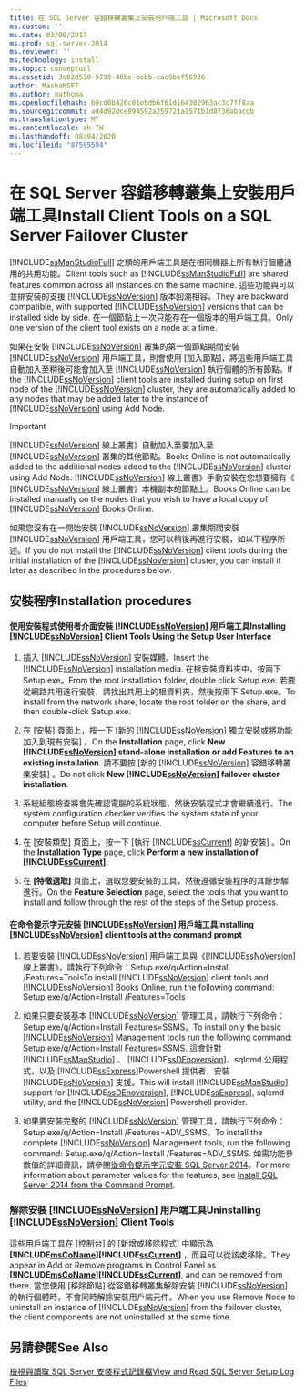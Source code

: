 ```yaml
---
title: 在 SQL Server 容錯移轉叢集上安裝用戶端工具 | Microsoft Docs
ms.custom: ''
ms.date: 03/09/2017
ms.prod: sql-server-2014
ms.reviewer: ''
ms.technology: install
ms.topic: conceptual
ms.assetid: 3c82d510-9798-46be-bebb-cac9bef56936
author: MashaMSFT
ms.author: mathoma
ms.openlocfilehash: b9cd0b426c01ebdb6f61d164302963ac3c7ff8aa
ms.sourcegitcommit: ad4d92dce894592a259721a1571b1d8736abacdb
ms.translationtype: MT
ms.contentlocale: zh-TW
ms.lasthandoff: 08/04/2020
ms.locfileid: "87595594"
---
```

# <a name="install-client-tools-on-a-sql-server-failover-cluster"></a><span data-ttu-id="c359c-102">在 SQL Server 容錯移轉叢集上安裝用戶端工具</span><span class="sxs-lookup"><span data-stu-id="c359c-102">Install Client Tools on a SQL Server Failover Cluster</span></span>
  <span data-ttu-id="c359c-103">[!INCLUDE[ssManStudioFull](../../../includes/ssmanstudiofull-md.md)] 之類的用戶端工具是在相同機器上所有執行個體通用的共用功能。</span><span class="sxs-lookup"><span data-stu-id="c359c-103">Client tools such as [!INCLUDE[ssManStudioFull](../../../includes/ssmanstudiofull-md.md)] are shared features common across all instances on the same machine.</span></span> <span data-ttu-id="c359c-104">這些功能與可以並排安裝的支援 [!INCLUDE[ssNoVersion](../../../includes/ssnoversion-md.md)] 版本回溯相容。</span><span class="sxs-lookup"><span data-stu-id="c359c-104">They are backward compatible, with supported [!INCLUDE[ssNoVersion](../../../includes/ssnoversion-md.md)] versions that can be installed side by side.</span></span> <span data-ttu-id="c359c-105">在一個節點上一次只能存在一個版本的用戶端工具。</span><span class="sxs-lookup"><span data-stu-id="c359c-105">Only one version of the client tool exists on a node at a time.</span></span>  
  
 <span data-ttu-id="c359c-106">如果在安裝 [!INCLUDE[ssNoVersion](../../../includes/ssnoversion-md.md)] 叢集的第一個節點期間安裝 [!INCLUDE[ssNoVersion](../../../includes/ssnoversion-md.md)] 用戶端工具，則會使用 [加入節點]，將這些用戶端工具自動加入至稍後可能會加入至 [!INCLUDE[ssNoVersion](../../../includes/ssnoversion-md.md)] 執行個體的所有節點。</span><span class="sxs-lookup"><span data-stu-id="c359c-106">If the [!INCLUDE[ssNoVersion](../../../includes/ssnoversion-md.md)] client tools are installed during setup on first node of the [!INCLUDE[ssNoVersion](../../../includes/ssnoversion-md.md)] cluster, they are automatically added to any nodes that may be added later to the instance of [!INCLUDE[ssNoVersion](../../../includes/ssnoversion-md.md)] using Add Node.</span></span>  
  
> [!IMPORTANT]  
>  [!INCLUDE[ssNoVersion](../../../includes/ssnoversion-md.md)] <span data-ttu-id="c359c-107">線上叢書》自動加入至要加入至 [!INCLUDE[ssNoVersion](../../../includes/ssnoversion-md.md)] 叢集的其他節點。</span><span class="sxs-lookup"><span data-stu-id="c359c-107">Books Online is not automatically added to the additional nodes added to the [!INCLUDE[ssNoVersion](../../../includes/ssnoversion-md.md)] cluster using Add Node.</span></span> [!INCLUDE[ssNoVersion](../../../includes/ssnoversion-md.md)] <span data-ttu-id="c359c-108">線上叢書》手動安裝在您想要擁有《 [!INCLUDE[ssNoVersion](../../../includes/ssnoversion-md.md)] 線上叢書》本機副本的節點上。</span><span class="sxs-lookup"><span data-stu-id="c359c-108">Books Online can be installed manually on the nodes that you wish to have a local copy of [!INCLUDE[ssNoVersion](../../../includes/ssnoversion-md.md)] Books Online.</span></span>  
  
 <span data-ttu-id="c359c-109">如果您沒有在一開始安裝 [!INCLUDE[ssNoVersion](../../../includes/ssnoversion-md.md)] 叢集期間安裝 [!INCLUDE[ssNoVersion](../../../includes/ssnoversion-md.md)] 用戶端工具，您可以稍後再進行安裝，如以下程序所述。</span><span class="sxs-lookup"><span data-stu-id="c359c-109">If you do not install the [!INCLUDE[ssNoVersion](../../../includes/ssnoversion-md.md)] client tools during the initial installation of the [!INCLUDE[ssNoVersion](../../../includes/ssnoversion-md.md)] cluster, you can install it later as described in the procedures below.</span></span>  
  
## <a name="installation-procedures"></a><span data-ttu-id="c359c-110">安裝程序</span><span class="sxs-lookup"><span data-stu-id="c359c-110">Installation procedures</span></span>  
  
#### <a name="installing-ssnoversion-client-tools-using-the-setup-user-interface"></a><span data-ttu-id="c359c-111">使用安裝程式使用者介面安裝 [!INCLUDE[ssNoVersion](../../../includes/ssnoversion-md.md)] 用戶端工具</span><span class="sxs-lookup"><span data-stu-id="c359c-111">Installing [!INCLUDE[ssNoVersion](../../../includes/ssnoversion-md.md)] Client Tools Using the Setup User Interface</span></span>  
  
1.  <span data-ttu-id="c359c-112">插入 [!INCLUDE[ssNoVersion](../../../includes/ssnoversion-md.md)] 安裝媒體。</span><span class="sxs-lookup"><span data-stu-id="c359c-112">Insert the [!INCLUDE[ssNoVersion](../../../includes/ssnoversion-md.md)] installation media.</span></span> <span data-ttu-id="c359c-113">在根安裝資料夾中，按兩下 Setup.exe。</span><span class="sxs-lookup"><span data-stu-id="c359c-113">From the root installation folder, double click Setup.exe.</span></span> <span data-ttu-id="c359c-114">若要從網路共用進行安裝，請找出共用上的根資料夾，然後按兩下 Setup.exe。</span><span class="sxs-lookup"><span data-stu-id="c359c-114">To install from the network share, locate the root folder on the share, and then double-click Setup.exe.</span></span>  
  
2.  <span data-ttu-id="c359c-115">在 [安裝]  頁面上，按一下 [新的 [!INCLUDE[ssNoVersion](../../../includes/ssnoversion-md.md)] 獨立安裝或將功能加入到現有安裝]  。</span><span class="sxs-lookup"><span data-stu-id="c359c-115">On the **Installation** page, click **New [!INCLUDE[ssNoVersion](../../../includes/ssnoversion-md.md)] stand-alone installation or add Features to an existing installation**.</span></span> <span data-ttu-id="c359c-116">請不要按 [新的 [!INCLUDE[ssNoVersion](../../../includes/ssnoversion-md.md)] 容錯移轉叢集安裝]  。</span><span class="sxs-lookup"><span data-stu-id="c359c-116">Do not click **New [!INCLUDE[ssNoVersion](../../../includes/ssnoversion-md.md)] failover cluster installation**.</span></span>  
  
3.  <span data-ttu-id="c359c-117">系統組態檢查將會先確認電腦的系統狀態，然後安裝程式才會繼續進行。</span><span class="sxs-lookup"><span data-stu-id="c359c-117">The system configuration checker verifies the system state of your computer before Setup will continue.</span></span>  
  
4.  <span data-ttu-id="c359c-118">在 [安裝類型]  頁面上，按一下 [執行 [!INCLUDE[ssCurrent](../../../includes/sscurrent-md.md)] 的新安裝]  。</span><span class="sxs-lookup"><span data-stu-id="c359c-118">On the **Installation Type** page, click **Perform a new installation of [!INCLUDE[ssCurrent](../../../includes/sscurrent-md.md)]**.</span></span>  
  
5.  <span data-ttu-id="c359c-119">在 **[特徵選取]** 頁面上，選取您要安裝的工具，然後遵循安裝程序的其餘步驟進行。</span><span class="sxs-lookup"><span data-stu-id="c359c-119">On the **Feature Selection** page, select the tools that you want to install and follow through the rest of the steps of the Setup process.</span></span>  
  
#### <a name="installing-ssnoversion-client-tools-at-the-command-prompt"></a><span data-ttu-id="c359c-120">在命令提示字元安裝 [!INCLUDE[ssNoVersion](../../../includes/ssnoversion-md.md)] 用戶端工具</span><span class="sxs-lookup"><span data-stu-id="c359c-120">Installing [!INCLUDE[ssNoVersion](../../../includes/ssnoversion-md.md)] client tools at the command prompt</span></span>  
  
1.  <span data-ttu-id="c359c-121">若要安裝 [!INCLUDE[ssNoVersion](../../../includes/ssnoversion-md.md)] 用戶端工具與《[!INCLUDE[ssNoVersion](../../../includes/ssnoversion-md.md)] 線上叢書》，請執行下列命令：Setup.exe/q/Action=Install /Features=Tools</span><span class="sxs-lookup"><span data-stu-id="c359c-121">To install [!INCLUDE[ssNoVersion](../../../includes/ssnoversion-md.md)] client tools and [!INCLUDE[ssNoVersion](../../../includes/ssnoversion-md.md)] Books Online, run the following command: Setup.exe/q/Action=Install /Features=Tools</span></span>  
  
2.  <span data-ttu-id="c359c-122">如果只要安裝基本 [!INCLUDE[ssNoVersion](../../../includes/ssnoversion-md.md)] 管理工具，請執行下列命令：Setup.exe/q/Action=Install Features=SSMS。</span><span class="sxs-lookup"><span data-stu-id="c359c-122">To install only the basic [!INCLUDE[ssNoVersion](../../../includes/ssnoversion-md.md)] Management tools run the following command: Setup.exe/q/Action=Install Features=SSMS.</span></span> <span data-ttu-id="c359c-123">這會針對 [!INCLUDE[ssManStudio](../../../includes/ssmanstudio-md.md)] 、 [!INCLUDE[ssDEnoversion](../../../includes/ssdenoversion-md.md)]、sqlcmd 公用程式，以及 [!INCLUDE[ssExpress](../../../includes/ssexpress-md.md)]Powershell 提供者，安裝 [!INCLUDE[ssNoVersion](../../../includes/ssnoversion-md.md)] 支援。</span><span class="sxs-lookup"><span data-stu-id="c359c-123">This will install [!INCLUDE[ssManStudio](../../../includes/ssmanstudio-md.md)] support for [!INCLUDE[ssDEnoversion](../../../includes/ssdenoversion-md.md)], [!INCLUDE[ssExpress](../../../includes/ssexpress-md.md)], sqlcmd utility, and the [!INCLUDE[ssNoVersion](../../../includes/ssnoversion-md.md)] Powershell provider.</span></span>  
  
3.  <span data-ttu-id="c359c-124">如果要安裝完整的 [!INCLUDE[ssNoVersion](../../../includes/ssnoversion-md.md)] 管理工具，請執行下列命令：Setup.exe/q/Action=Install /Features=ADV_SSMS。</span><span class="sxs-lookup"><span data-stu-id="c359c-124">To install the complete [!INCLUDE[ssNoVersion](../../../includes/ssnoversion-md.md)] Management tools, run the following command: Setup.exe/q/Action=Install /Features=ADV_SSMS.</span></span> <span data-ttu-id="c359c-125">如需功能參數值的詳細資訊，請參閱[從命令提示字元安裝 SQL Server 2014](../../../database-engine/install-windows/install-sql-server-from-the-command-prompt.md)。</span><span class="sxs-lookup"><span data-stu-id="c359c-125">For more information about parameter values for the features, see [Install SQL Server 2014 from the Command Prompt](../../../database-engine/install-windows/install-sql-server-from-the-command-prompt.md).</span></span>  
  
### <a name="uninstalling-ssnoversion-client-tools"></a><span data-ttu-id="c359c-126">解除安裝 [!INCLUDE[ssNoVersion](../../../includes/ssnoversion-md.md)] 用戶端工具</span><span class="sxs-lookup"><span data-stu-id="c359c-126">Uninstalling [!INCLUDE[ssNoVersion](../../../includes/ssnoversion-md.md)] Client Tools</span></span>  
 <span data-ttu-id="c359c-127">這些用戶端工具在 [控制台] 的 [新增或移除程式] 中顯示為 **[!INCLUDE[msCoName](../../../includes/msconame-md.md)][!INCLUDE[ssCurrent](../../../includes/sscurrent-md.md)]** ，而且可以從該處移除。</span><span class="sxs-lookup"><span data-stu-id="c359c-127">They appear in Add or Remove programs in Control Panel as **[!INCLUDE[msCoName](../../../includes/msconame-md.md)][!INCLUDE[ssCurrent](../../../includes/sscurrent-md.md)]**, and can be removed from there.</span></span> <span data-ttu-id="c359c-128">當您使用 [移除節點] 從容錯移轉叢集解除安裝 [!INCLUDE[ssNoVersion](../../../includes/ssnoversion-md.md)] 的執行個體時，不會同時解除安裝用戶端元件。</span><span class="sxs-lookup"><span data-stu-id="c359c-128">When you use Remove Node to uninstall an instance of [!INCLUDE[ssNoVersion](../../../includes/ssnoversion-md.md)] from the failover cluster, the client components are not uninstalled at the same time.</span></span>  
  
## <a name="see-also"></a><span data-ttu-id="c359c-129">另請參閱</span><span class="sxs-lookup"><span data-stu-id="c359c-129">See Also</span></span>  
 [<span data-ttu-id="c359c-130">檢視與讀取 SQL Server 安裝程式記錄檔</span><span class="sxs-lookup"><span data-stu-id="c359c-130">View and Read SQL Server Setup Log Files</span></span>](../../../database-engine/install-windows/view-and-read-sql-server-setup-log-files.md)  
  
  
